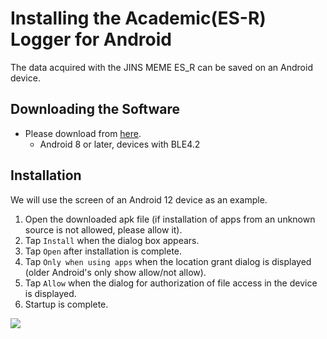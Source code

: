 # Installing the Academic(ES-R) Logger for Android<Badge type="danger" text="Academic" />

The data acquired with the JINS MEME ES_R can be saved on an Android device.<br>

## Downloading the Software

- Please download from [here](https://github.com/jins-meme/ES_R-DataLogger/releases).
  - Android 8 or later, devices with BLE4.2

## Installation

We will use the screen of an Android 12 device as an example.

1. Open the downloaded apk file (if installation of apps from an unknown source is not allowed, please allow it).
2. Tap `Install` when the dialog box appears.
3. Tap `Open` after installation is complete.
4. Tap `Only when using apps` when the location grant dialog is displayed (older Android's only show allow/not allow).
5. Tap `Allow` when the dialog for authorization of file access in the device is displayed.
6. Startup is complete.

![](/images/android_install.png)
